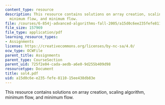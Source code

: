 ```yaml
---
content_type: resource
description: This resource contains solutions on array creation, scaling algorithm,
  minimum flow, and minimum flow.
file: /courses/6-854j-advanced-algorithms-fall-2005/a15d0c6ee235fefe811015ee438db83e_sol4.pdf
file_size: 157969
file_type: application/pdf
learning_resource_types:
- Assignments
license: https://creativecommons.org/licenses/by-nc-sa/4.0/
ocw_type: OCWFile
parent_title: Assignments
parent_type: CourseSection
parent_uid: 725f2e04-cada-aedb-a6e0-9d255b409d98
resourcetype: Document
title: sol4.pdf
uid: a15d0c6e-e235-fefe-8110-15ee438db83e
---
```

This resource contains solutions on array creation, scaling algorithm, minimum flow, and minimum flow.